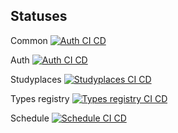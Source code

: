 ## Statuses

Common [![Auth CI CD](https://github.com/stdyum/api-common/actions/workflows/ci-cd.yml/badge.svg)](https://github.com/stdyum/api-common/actions/workflows/ci-cd.yml)

Auth [![Auth CI CD](https://github.com/stdyum/api-auth/actions/workflows/ci-cd.yml/badge.svg)](https://github.com/stdyum/api-auth/actions/workflows/ci-cd.yml)

Studyplaces [![Studyplaces CI CD](https://github.com/stdyum/api-studyplaces/actions/workflows/ci-cd.yml/badge.svg)](https://github.com/stdyum/api-studyplaces/actions/workflows/ci-cd.yml)

Types registry [![Types registry CI CD](https://github.com/stdyum/api-types_registry/actions/workflows/ci-cd.yml/badge.svg)](https://github.com/stdyum/api-types_registry/actions/workflows/ci-cd.yml)

Schedule [![Schedule CI CD](https://github.com/stdyum/api-schedule/actions/workflows/ci-cd.yml/badge.svg)](https://github.com/stdyum/api-schedule/actions/workflows/ci-cd.yml)
